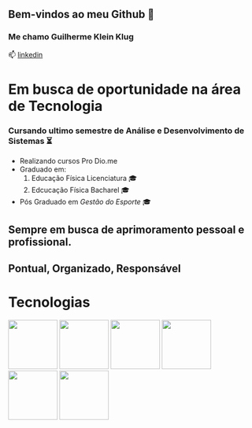 ## Bem-vindos ao meu Github :raised_hands:

### Me chamo __Guilherme Klein Klug__
:mailbox: [linkedin](https://www.linkedin.com/in/guilherme-klein-klug-42812a151/)

# Em busca de oportunidade na área de Tecnologia
### Cursando ultimo semestre de Análise e Desenvolvimento de Sistemas :hourglass_flowing_sand:
- Realizando cursos Pro Dio.me
- Graduado em:
   1. Educação Física Licenciatura :mortar_board:
   2. Edcucação Física Bacharel :mortar_board:
- Pós Graduado em *Gestão do Esporte* :mortar_board:
## Sempre em busca de aprimoramento pessoal e profissional.
## Pontual, Organizado, Responsável

# Tecnologias
<img src="https://cdn.jsdelivr.net/gh/devicons/devicon@latest/icons/html5/html5-plain-wordmark.svg" width="100px">

<img src="https://cdn.jsdelivr.net/gh/devicons/devicon@latest/icons/css3/css3-plain-wordmark.svg" width="100px">


<img src="https://cdn.jsdelivr.net/gh/devicons/devicon@latest/icons/javascript/javascript-original.svg" width="100px">

<img src="https://cdn.jsdelivr.net/gh/devicons/devicon@latest/icons/java/java-original-wordmark.svg" width="100px" >


<img src="https://cdn.jsdelivr.net/gh/devicons/devicon@latest/icons/python/python-original-wordmark.svg" width="100px">

<img src="https://cdn.jsdelivr.net/gh/devicons/devicon@latest/icons/androidstudio/androidstudio-original-wordmark.svg" width="100px">
          
          
          
          
          
